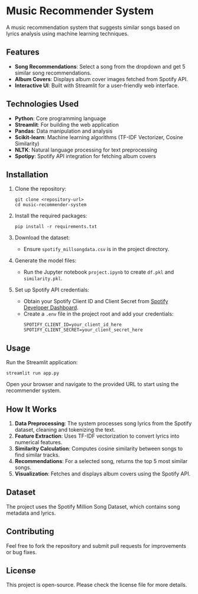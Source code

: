 # Music Recommender System

A music recommendation system that suggests similar songs based on lyrics analysis using machine learning techniques.

## Features

- **Song Recommendations**: Select a song from the dropdown and get 5 similar song recommendations.
- **Album Covers**: Displays album cover images fetched from Spotify API.
- **Interactive UI**: Built with Streamlit for a user-friendly web interface.

## Technologies Used

- **Python**: Core programming language
- **Streamlit**: For building the web application
- **Pandas**: Data manipulation and analysis
- **Scikit-learn**: Machine learning algorithms (TF-IDF Vectorizer, Cosine Similarity)
- **NLTK**: Natural language processing for text preprocessing
- **Spotipy**: Spotify API integration for fetching album covers

## Installation

1. Clone the repository:

   ```
   git clone <repository-url>
   cd music-recommender-system
   ```

2. Install the required packages:

   ```
   pip install -r requirements.txt
   ```

3. Download the dataset:

   - Ensure `spotify_millsongdata.csv` is in the project directory.

4. Generate the model files:

   - Run the Jupyter notebook `project.ipynb` to create `df.pkl` and `similarity.pkl`.

5. Set up Spotify API credentials:
   - Obtain your Spotify Client ID and Client Secret from [Spotify Developer Dashboard](https://developer.spotify.com/dashboard).
   - Create a `.env` file in the project root and add your credentials:
     ```
     SPOTIFY_CLIENT_ID=your_client_id_here
     SPOTIFY_CLIENT_SECRET=your_client_secret_here
     ```

## Usage

Run the Streamlit application:

```
streamlit run app.py
```

Open your browser and navigate to the provided URL to start using the recommender system.

## How It Works

1. **Data Preprocessing**: The system processes song lyrics from the Spotify dataset, cleaning and tokenizing the text.
2. **Feature Extraction**: Uses TF-IDF vectorization to convert lyrics into numerical features.
3. **Similarity Calculation**: Computes cosine similarity between songs to find similar tracks.
4. **Recommendations**: For a selected song, returns the top 5 most similar songs.
5. **Visualization**: Fetches and displays album covers using the Spotify API.

## Dataset

The project uses the Spotify Million Song Dataset, which contains song metadata and lyrics.

## Contributing

Feel free to fork the repository and submit pull requests for improvements or bug fixes.

## License

This project is open-source. Please check the license file for more details.
